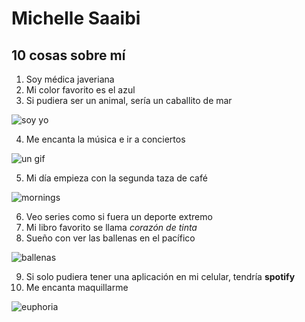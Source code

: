 # Michelle Saaibi 
## 10 cosas sobre mí
1. Soy médica javeriana
2. Mi color favorito es el azul 
3. Si pudiera ser un animal, sería un caballito de mar

![soy yo](https://puebla-es.acuariomichin.com/wp-content/uploads/2020/06/caballito-de-mar.jpg)

4. Me encanta la música e ir a conciertos

![un gif](https://static.wixstatic.com/media/b6a4d0_48d63af9394a4e58b5c63c0882f5f8fd~mv2.gif)

5. Mi día empieza con la segunda taza de café 

![mornings](http://www.quickmeme.com/img/16/165e61f6ee7c9b017610bfad7eba7eb02a3a309cd176a6b0429fb5ef88297467.jpg)

6. Veo series como si fuera un deporte extremo
7. Mi libro favorito se llama *corazón de tinta*
8. Sueño con ver las ballenas en el pacífico 

![ballenas](https://i.pinimg.com/originals/2d/51/6c/2d516c481db1d74209cde315e8cadc2b.gif)

9. Si solo pudiera tener una aplicación en mi celular, tendría **spotify**
10. Me encanta maquillarme

![euphoria](https://64.media.tumblr.com/0e964d22717bd8ccdfe2e7844c307883/8ce55aceac8d16b0-ec/s540x810/3162b4635b6079d2dc1971985b02cdc3d418fb1e.gifv)



